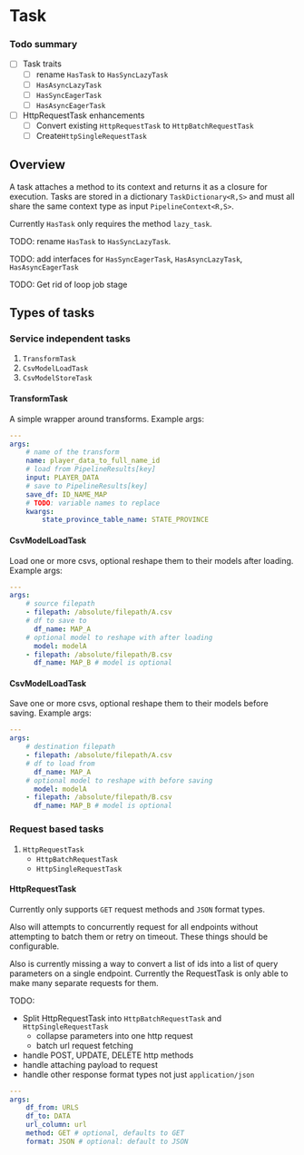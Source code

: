 # Task

### Todo summary

- [ ] Task traits
    - [ ] rename `HasTask` to `HasSyncLazyTask`
    - [ ] `HasAsyncLazyTask`
    - [ ] `HasSyncEagerTask`
    - [ ] `HasAsyncEagerTask`
- [ ] HttpRequestTask enhancements
    - [ ] Convert existing `HttpRequestTask` to `HttpBatchRequestTask` 
    - [ ] Create`HttpSingleRequestTask`

## Overview

A task attaches a method to its context and returns it as a closure for execution.
Tasks are stored in a dictionary `TaskDictionary<R,S>` and must all share the same context 
type as input `PipelineContext<R,S>`.

Currently `HasTask` only requires the method `lazy_task`.

TODO: rename `HasTask` to `HasSyncLazyTask`.

TODO: add interfaces for `HasSyncEagerTask`, `HasAsyncLazyTask`, `HasAsyncEagerTask`

TODO: Get rid of loop job stage

## Types of tasks

### Service independent tasks

1. `TransformTask`
2. `CsvModelLoadTask`
3. `CsvModelStoreTask`

#### TransformTask

A simple wrapper around transforms. Example args:

```yml
---
args:
    # name of the transform
    name: player_data_to_full_name_id
    # load from PipelineResults[key] 
    input: PLAYER_DATA
    # save to PipelineResults[key] 
    save_df: ID_NAME_MAP
    # TODO: variable names to replace
    kwargs: 
        state_province_table_name: STATE_PROVINCE
```

#### CsvModelLoadTask

Load one or more csvs, optional reshape them to their models after loading. Example args:

```yml
---
args:
    # source filepath
    - filepath: /absolute/filepath/A.csv
    # df to save to
      df_name: MAP_A
    # optional model to reshape with after loading
      model: modelA
    - filepath: /absolute/filepath/B.csv
      df_name: MAP_B # model is optional
```

#### CsvModelLoadTask

Save one or more csvs, optional reshape them to their models before saving. Example args:

```yml
---
args:
    # destination filepath
    - filepath: /absolute/filepath/A.csv
    # df to load from
      df_name: MAP_A
    # optional model to reshape with before saving
      model: modelA
    - filepath: /absolute/filepath/B.csv
      df_name: MAP_B # model is optional
```

### Request based tasks

1. `HttpRequestTask`
    - `HttpBatchRequestTask`
    - `HttpSingleRequestTask`

#### HttpRequestTask

Currently only supports `GET` request methods and `JSON` format types.

Also will attempts to concurrently request for all endpoints without attempting to batch them or retry 
on timeout. These things should be configurable.

Also is currently missing a way to convert a list of ids into a list of query parameters on a single endpoint.
Currently the RequestTask is only able to make many separate requests for them.

TODO: 

- Split HttpRequestTask into `HttpBatchRequestTask` and `HttpSingleRequestTask`
    - collapse parameters into one http request
    - batch url request fetching
- handle POST, UPDATE, DELETE http methods
- handle attaching payload to request
- handle other response format types not just `application/json`

```yml
---
args:
    df_from: URLS
    df_to: DATA
    url_column: url
    method: GET # optional, defaults to GET
    format: JSON # optional: default to JSON
```